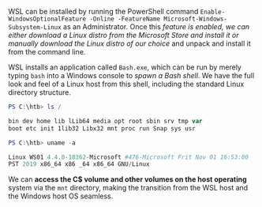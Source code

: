 WSL can be installed by running the PowerShell command `Enable-WindowsOptionalFeature -Online -FeatureName Microsoft-Windows-Subsystem-Linux` as an Administrator. Once this *feature is enabled, we can either download a Linux distro from the Microsoft Store and install it or manually download the Linux distro of our choice* and unpack and install it from the command line.

WSL installs an application called `Bash.exe`, which can be run by merely typing `bash` into a Windows console to *spawn a Bash shell*. We have the full look and feel of a Linux host from this shell, including the standard Linux directory structure.

```powershell
PS C:\htb> ls /

bin dev home lib lLib64 media opt root sbin srv tmp var
boot etc init 1lib32 Libx32 mnt proc run Snap sys usr
```

```powershell
PS C:\htb> uname -a

Linux WS01 4.4.0-18362-Microsoft #476-Microsoft Frit Nov 01 16:53:00
PST 2019 x86_64 x86 _64 x86_64 GNU/Linux
```

We can **access the C$ volume and other volumes on the host operating** system via the `mnt` directory, making the transition from the WSL host and the Windows host OS seamless.